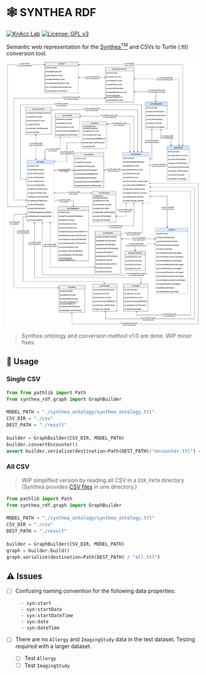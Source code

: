 # 🕸️ SYNTHEA RDF
[![KnAcc Lab](https://tinyurl.com/knacclogo)](https://knacc.umbc.edu/) [![License: GPL v3](https://img.shields.io/badge/License-GPLv3-blue.svg)](./LICENSE)

Semantic web representation for the [Synthea<sup>TM</sup>](https://github.com/synthetichealth/synthea) and CSVs to Turtle (.ttl) conversion tool.

![synthea_ontology](synthea_ontology/synthea_ontology.png)

> Synthea ontology and conversion method v1.0 are done.
> WIP minor fixes.

## :hammer: Usage
### Single CSV
```python
from from pathlib import Path
from synthea_rdf.graph import GraphBuilder

MODEL_PATH = "./synthea_ontology/synthea_ontology.ttl"
CSV_DIR = "./csv"
DEST_PATH = "./result"

builder = GraphBuilder(CSV_DIR, MODEL_PATH)
builder.convertEncounter()
assert builder.serialize(destination=Path(DEST_PATH)/"encounter.ttl") == builder.graph
```

### All CSV
> WIP simplified version by reading all CSV in a `DIR_PATH` directory (Synthea provides [CSV files](https://github.com/synthetichealth/synthea/wiki/CSV-File-Data-Dictionary) in one directory.)

```python
from pathlib import Path
from synthea_rdf.graph import GraphBuilder

MODEL_PATH = "./synthea_ontology/synthea_ontology.ttl"
CSV_DIR = "./csv"
DEST_PATH = "./result"

builder = GraphBuilder(CSV_DIR, MODEL_PATH)
graph = builder.build()
graph.serialize(destination=Path(DEST_PATH) / "all.ttl")
```

## :warning: Issues
- [ ] Confusing naming convention for the following data properties:

        - syn:start
        - syn:startDate
        - syn:startDateTime
        - syn:date
        - syn:dateTime

- [ ] There are no `Allergy` and `ImagingStudy` data in the test dataset. Testing required with a larger dataset.
    - [ ] Test `Allergy`
    - [ ] Test `ImagingStudy`